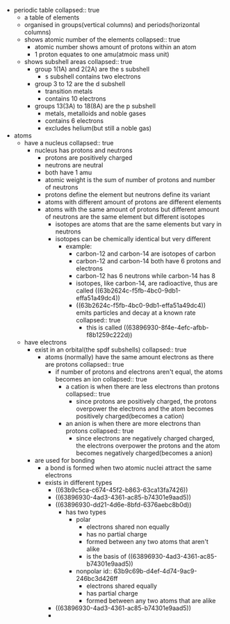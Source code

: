 - periodic table
  collapsed:: true
	- a table of elements
	- organised in groups(vertical columns) and periods(horizontal columns)
	- shows atomic number of the elements
	  collapsed:: true
		- atomic number shows amount of protons within an atom
		- 1 proton equates to one amu(atmoic mass unit)
	- shows subshell areas
	  collapsed:: true
		- group 1(1A) and 2(2A) are the s subshell
			- s subshell contains two electrons
		- group 3 to 12 are the d subshell
			- transition metals
			- contains 10 electrons
		- groups 13(3A) to 18(8A) are the p subshell
			- metals, metalloids and noble gases
			- contains 6 electrons
			- excludes helium(but still a noble gas)
- atoms
	- have a nucleus
	  collapsed:: true
		- nucleus has protons and neutrons
			- protons are positively charged
			- neutrons are neutral
			- both have 1 amu
			- atomic weight is the sum of number of protons and number of neutrons
			- protons define the element but neutrons define its variant
			- atoms with different amount of protons are different elements
			- atoms with the same amount of protons but different amount of neutrons are the same element but different isotopes
				- isotopes are atoms that are the same elements but vary in neutrons
				- isotopes can be chemically identical but very different
					- example:
						- carbon-12 and carbon-14 are isotopes of carbon
						- carbon-12 and carbon-14 both have 6 protons and electrons
						- carbon-12 has 6 neutrons while carbon-14 has 8
						- isotopes, like carbon-14, are radioactive, thus are called ((63b2624c-f5fb-4bc0-9db1-effa51a49dc4))
						- ((63b2624c-f5fb-4bc0-9db1-effa51a49dc4)) emits particles and decay at a known rate
						  collapsed:: true
							- this is called ((63896930-8f4e-4efc-afbb-f8b1259c222d))
	- have electrons
		- exist in an orbital(the spdf subshells)
		  collapsed:: true
			- atoms (normally) have the same amount electrons as there are protons
			  collapsed:: true
				- if number of protons and electrons aren't equal, the atoms becomes an ion
				  collapsed:: true
					- a cation is when there are less electrons than protons
					  collapsed:: true
						- since protons are positively charged, the protons overpower the electrons and the atom becomes positively charged(becomes a cation)
					- an anion is when there are more electrons than protons
					  collapsed:: true
						- since electrons are negatively charged charged, the electrons overpower the protons and the atom becomes negatively charged(becomes a anion)
		- are used for bonding
			- a bond is formed when two atomic nuclei attract the same electrons
			- exists in different types
				- ((63b9c5ca-c674-45f2-b863-63ca13fa7426))
				- ((63896930-4ad3-4361-ac85-b74301e9aad5))
				- ((63896930-dd21-4d6e-8bfd-6376aebc8b0d))
					- has two types
						- polar
							- electrons shared non equally
							- has no partial charge
							- formed between any two atoms that aren't alike
							- is the basis of ((63896930-4ad3-4361-ac85-b74301e9aad5))
						- nonpolar
						  id:: 63b9c69b-d4ef-4d74-9ac9-246bc3d426ff
							- electrons shared equally
							- has partial charge
							- formed between any two atoms that are alike
				- ((63896930-4ad3-4361-ac85-b74301e9aad5))
				-
